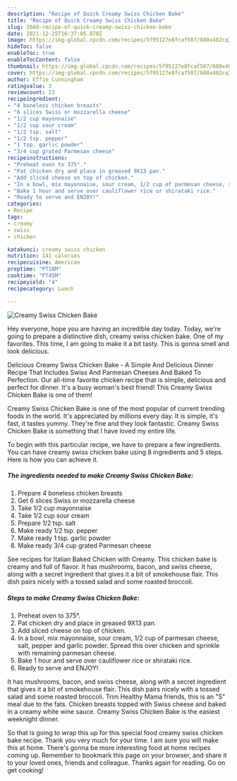 ```yaml
---
description: "Recipe of Quick Creamy Swiss Chicken Bake"
title: "Recipe of Quick Creamy Swiss Chicken Bake"
slug: 2660-recipe-of-quick-creamy-swiss-chicken-bake
date: 2021-12-25T16:37:05.878Z
image: https://img-global.cpcdn.com/recipes/5f95127e8fcaf507/680x482cq70/creamy-swiss-chicken-bake-recipe-main-photo.jpg
hideToc: false
enableToc: true
enableTocContent: false
thumbnail: https://img-global.cpcdn.com/recipes/5f95127e8fcaf507/680x482cq70/creamy-swiss-chicken-bake-recipe-main-photo.jpg
cover: https://img-global.cpcdn.com/recipes/5f95127e8fcaf507/680x482cq70/creamy-swiss-chicken-bake-recipe-main-photo.jpg
author: Effie Cunningham
ratingvalue: 3
reviewcount: 23
recipeingredient:
- "4 boneless chicken breasts"
- "6 slices Swiss or mozzarella cheese"
- "1/2 cup mayonnaise"
- "1/2 cup sour cream"
- "1/2 tsp. salt"
- "1/2 tsp. pepper"
- "1 tsp. garlic powder"
- "3/4 cup grated Parmesan cheese"
recipeinstructions:
- "Preheat oven to 375°."
- "Pat chicken dry and place in greased 9X13 pan."
- "Add sliced cheese on top of chicken."
- "In a bowl, mix mayonnaise, sour cream, 1/2 cup of parmesan cheese, salt, pepper and garlic powder. Spread this over chicken and sprinkle with remaining parmesan cheese."
- "Bake 1 hour and serve over cauliflower rice or shirataki rice."
- "Ready to serve and ENJOY!"
categories:
- Recipe
tags:
- creamy
- swiss
- chicken

katakunci: creamy swiss chicken 
nutrition: 141 calories
recipecuisine: American
preptime: "PT18M"
cooktime: "PT45M"
recipeyield: "4"
recipecategory: Lunch

---
```



![Creamy Swiss Chicken Bake](https://img-global.cpcdn.com/recipes/5f95127e8fcaf507/680x482cq70/creamy-swiss-chicken-bake-recipe-main-photo.jpg)

Hey everyone, hope you are having an incredible day today. Today, we're going to prepare a distinctive dish, creamy swiss chicken bake. One of my favorites. This time, I am going to make it a bit tasty. This is gonna smell and look delicious.

Delicious Creamy Swiss Chicken Bake - A Simple And Delicious Dinner Recipe That Includes Swiss And Parmesan Cheeses And Baked To Perfection. Our all-time favorite chicken recipe that is simple, delicious and perfect for dinner. It&#39;s a busy woman&#39;s best friend! This Creamy Swiss Chicken Bake is one of them!

Creamy Swiss Chicken Bake is one of the most popular of current trending foods in the world. It's appreciated by millions every day. It is simple, it's fast, it tastes yummy. They're fine and they look fantastic. Creamy Swiss Chicken Bake is something that I have loved my entire life.


To begin with this particular recipe, we have to prepare a few ingredients. You can have creamy swiss chicken bake using 8 ingredients and 5 steps. Here is how you can achieve it.

<!--inarticleads1-->

##### The ingredients needed to make Creamy Swiss Chicken Bake:

1. Prepare 4 boneless chicken breasts
1. Get 6 slices Swiss or mozzarella cheese
1. Take 1/2 cup mayonnaise
1. Take 1/2 cup sour cream
1. Prepare 1/2 tsp. salt
1. Make ready 1/2 tsp. pepper
1. Make ready 1 tsp. garlic powder
1. Make ready 3/4 cup grated Parmesan cheese


See recipes for Italian Baked Chicken with Creamy. This chicken bake is creamy and full of flavor. It has mushrooms, bacon, and swiss cheese, along with a secret ingredient that gives it a bit of smokehouse flair. This dish pairs nicely with a tossed salad and some roasted broccoli. 

<!--inarticleads2-->

##### Steps to make Creamy Swiss Chicken Bake:

1. Preheat oven to 375°.
1. Pat chicken dry and place in greased 9X13 pan.
1. Add sliced cheese on top of chicken.
1. In a bowl, mix mayonnaise, sour cream, 1/2 cup of parmesan cheese, salt, pepper and garlic powder. Spread this over chicken and sprinkle with remaining parmesan cheese.
1. Bake 1 hour and serve over cauliflower rice or shirataki rice.
1. Ready to serve and ENJOY!

It has mushrooms, bacon, and swiss cheese, along with a secret ingredient that gives it a bit of smokehouse flair. This dish pairs nicely with a tossed salad and some roasted broccoli. Trim Healthy Mama friends, this is an &#34;S&#34; meal due to the fats. Chicken breasts topped with Swiss cheese and baked in a creamy white wine sauce. Creamy Swiss Chicken Bake is the easiest weeknight dinner. 

So that is going to wrap this up for this special food creamy swiss chicken bake recipe. Thank you very much for your time. I am sure you will make this at home. There's gonna be more interesting food at home recipes coming up. Remember to bookmark this page on your browser, and share it to your loved ones, friends and colleague. Thanks again for reading. Go on get cooking!
